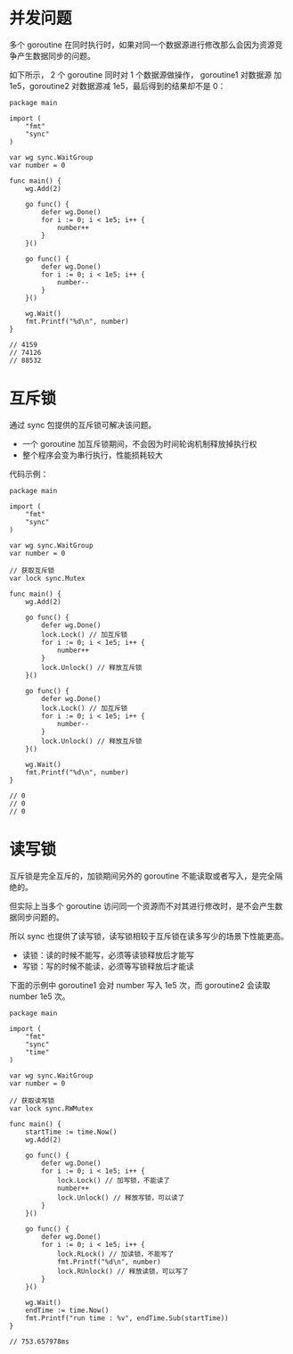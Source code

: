 # 并发问题

多个 goroutine 在同时执行时，如果对同一个数据源进行修改那么会因为资源竞争产生数据同步的问题。

如下所示， 2 个 goroutine 同时对 1 个数据源做操作， goroutine1 对数据源 加 1e5，goroutine2 对数据源减 1e5，最后得到的结果却不是 0：

```
package main

import (
	"fmt"
	"sync"
)

var wg sync.WaitGroup
var number = 0

func main() {
	wg.Add(2)

	go func() {
		defer wg.Done()
		for i := 0; i < 1e5; i++ {
			number++
		}
	}()

	go func() {
		defer wg.Done()
		for i := 0; i < 1e5; i++ {
			number--
		}
	}()

	wg.Wait()
	fmt.Printf("%d\n", number)
}

// 4159
// 74126
// 88532
```

# 互斥锁

通过 sync 包提供的互斥锁可解决该问题。

- 一个 goroutine 加互斥锁期间，不会因为时间轮询机制释放掉执行权
- 整个程序会变为串行执行，性能损耗较大

代码示例：

```
package main

import (
	"fmt"
	"sync"
)

var wg sync.WaitGroup
var number = 0

// 获取互斥锁
var lock sync.Mutex

func main() {
	wg.Add(2)

	go func() {
		defer wg.Done()
		lock.Lock() // 加互斥锁
		for i := 0; i < 1e5; i++ {
			number++
		}
		lock.Unlock() // 释放互斥锁
	}()

	go func() {
		defer wg.Done()
		lock.Lock() // 加互斥锁
		for i := 0; i < 1e5; i++ {
			number--
		}
		lock.Unlock() // 释放互斥锁
	}()

	wg.Wait()
	fmt.Printf("%d\n", number)
}

// 0
// 0
// 0
```

# 读写锁

互斥锁是完全互斥的，加锁期间另外的 goroutine 不能读取或者写入，是完全隔绝的。

但实际上当多个 goroutine 访问同一个资源而不对其进行修改时，是不会产生数据同步问题的。

所以 sync 也提供了读写锁，读写锁相较于互斥锁在读多写少的场景下性能更高。

- 读锁：读的时候不能写，必须等读锁释放后才能写
- 写锁：写的时候不能读，必须等写锁释放后才能读

下面的示例中 goroutine1 会对 number 写入 1e5 次，而 goroutine2 会读取 number 1e5 次。

```
package main

import (
	"fmt"
	"sync"
	"time"
)

var wg sync.WaitGroup
var number = 0

// 获取读写锁
var lock sync.RWMutex

func main() {
	startTime := time.Now()
	wg.Add(2)

	go func() {
		defer wg.Done()
		for i := 0; i < 1e5; i++ {
			lock.Lock() // 加写锁，不能读了
			number++
			lock.Unlock() // 释放写锁，可以读了
		}
	}()

	go func() {
		defer wg.Done()
		for i := 0; i < 1e5; i++ {
			lock.RLock() // 加读锁，不能写了
			fmt.Printf("%d\n", number)
			lock.RUnlock() // 释放读锁，可以写了
		}
	}()

	wg.Wait()
	endTime := time.Now()
	fmt.Printf("run time : %v", endTime.Sub(startTime))
}

// 753.657978ms
```
